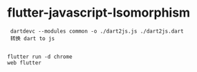 # flutter-javascript-Isomorphism


```
 dartdevc --modules common -o ./dart2js.js ./dart2js.dart 
 转换 dart to js 


flutter run -d chrome 
web flutter

```